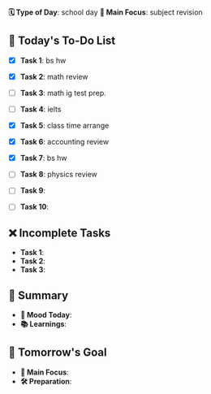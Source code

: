 **🗓️ Type of Day**: school day
**🎯 Main Focus**: subject revision

## 📝 Today's To-Do List
- [x] **Task 1**: bs hw
- [x] **Task 2**: math review
- [ ] **Task 3**: math ig test prep.
- [ ] **Task 4**: ielts
- [x] **Task 5**: class time arrange
- [x] **Task 6**: accounting review
- [x] **Task 7**: bs hw
- [ ] **Task 8**: physics review
- [ ] **Task 9**: 
- [ ] **Task 10**: 


## ❌ Incomplete Tasks
- **Task 1**: 
- **Task 2**: 
- **Task 3**: 

## 🌟 Summary
- **🙂 Mood Today**: 
- **📚 Learnings**: 

## 🎯 Tomorrow's Goal
- **🎯 Main Focus**: 
- **🛠️ Preparation**: 
